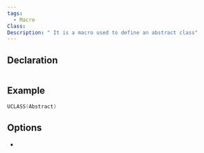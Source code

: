```yaml
---
tags:
  - Macro
Class: 
Description: " It is a macro used to define an abstract class"
---
```


## Declaration

```cpp

```

## Example

```cpp
UCLASS(Abstract)
```

## Options
- 